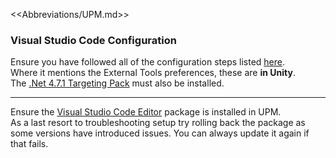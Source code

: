 <<Abbreviations/UPM.md>>
### Visual Studio Code Configuration

Ensure you have followed all of the configuration steps listed [here](https://code.visualstudio.com/docs/other/unity).  
Where it mentions the External Tools preferences, these are **in Unity**.  
The [.Net 4.7.1 Targeting Pack](https://dotnet.microsoft.com/download/dotnet-framework/net471) must also be installed.

---
Ensure the [Visual Studio Code Editor](https://docs.unity3d.com/Manual/com.unity.ide.vscode.html) package is installed in UPM.  
As a last resort to troubleshooting setup try rolling back the package as some versions have introduced issues. You can always update it again if that fails.